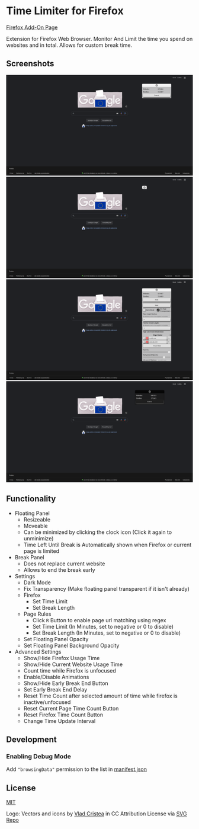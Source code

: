 # Time Limiter for Firefox

[Firefox Add-On Page](https://addons.mozilla.org/pl/firefox/addon/time-limiter/)

Extension for Firefox Web Browser. Monitor And Limit the time you spend on websites and in total. Allows for custom break time.

## Screenshots

<img alt="Default Screnshot" src="/Screenshots/Default.png">
<img alt="Minimized Screnshot" src="/Screenshots/Minimized.png">
<img alt="Extended Screnshot" src="/Screenshots/Extended.png">
<img alt="Dark Mode Screnshot" src="/Screenshots/Dark%20Mode.png">

## Functionality

- Floating Panel
  - Resizeable
  - Moveable
  - Can be minimized by clicking the clock icon (Click it again to unminimize)
  - Time Left Until Break is Automatically shown when Firefox or current page is limited
- Break Panel
  - Does not replace current website
  - Allows to end the break early
- Settings
  - Dark Mode
  - Fix Transparency (Make floating panel transparent if it isn't already)
  - Firefox
    - Set Time Limit
    - Set Break Length
  - Page Rules
    - Click `R` Button to enable page url matching using regex
    - Set Time Limit (In Minutes, set to negative or 0 to disable)
    - Set Break Length (In Minutes, set to negative or 0 to disable)
  - Set Floating Panel Opacity
  - Set Floating Panel Background Opacity
- Advanced Settings
  - Show/Hide Firefox Usage Time
  - Show/Hide Current Website Usage Time
  - Count time while Firefox is unfocused
  - Enable/Disable Animations
  - Show/Hide Early Break End Button
  - Set Early Break End Delay
  - Reset Time Count after selected amount of time while firefox is inactive/unfocused
  - Reset Current Page Time Count Button
  - Reset Firefox Time Count Button
  - Change Time Update Interval

## Development

### Enabling Debug Mode

Add `"browsingData"` permission to the list in [manifest.json](/src/manifest.json)

## License

[MIT](/LICENSE)

Logo: Vectors and icons by [Vlad Cristea](https://www.figma.com/@thevladc?ref=svgrepo.com) in CC Attribution License via [SVG Repo](https://www.svgrepo.com/)
